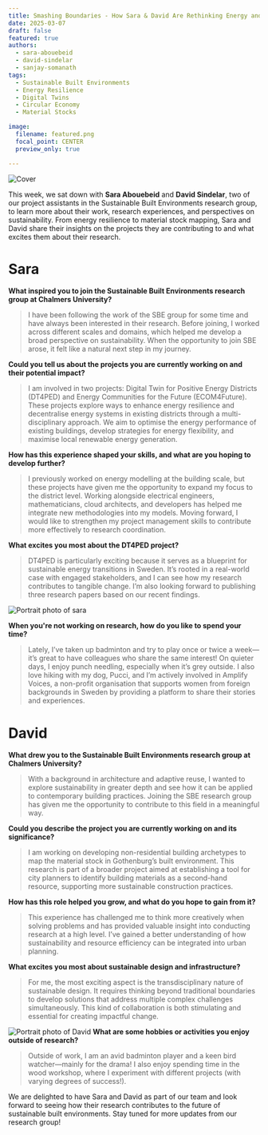 ```yaml
---
title: Smashing Boundaries - How Sara & David Are Rethinking Energy and Materials
date: 2025-03-07
draft: false
featured: true
authors:
  - sara-abouebeid
  - david-sindelar
  - sanjay-somanath
tags:
  - Sustainable Built Environments
  - Energy Resilience
  - Digital Twins
  - Circular Economy
  - Material Stocks

image:
  filename: featured.png
  focal_point: CENTER
  preview_only: true

---
```

![Cover](featured.png)

This week, we sat down with **Sara Abouebeid** and **David Sindelar**, two of our project assistants in the Sustainable Built Environments research group, to learn more about their work, research experiences, and perspectives on sustainability. From energy resilience to material stock mapping, Sara and David share their insights on the projects they are contributing to and what excites them about their research.

# Sara

**What inspired you to join the Sustainable Built Environments research group at Chalmers University?**

> I have been following the work of the SBE group for some time and have always been interested in their research. Before joining, I worked across different scales and domains, which helped me develop a broad perspective on sustainability. When the opportunity to join SBE arose, it felt like a natural next step in my journey.

**Could you tell us about the projects you are currently working on and their potential impact?**

> I am involved in two projects: Digital Twin for Positive Energy Districts (DT4PED) and Energy Communities for the Future (ECOM4Future). These projects explore ways to enhance energy resilience and decentralise energy systems in existing districts through a multi-disciplinary approach. We aim to optimise the energy performance of existing buildings, develop strategies for energy flexibility, and maximise local renewable energy generation.

**How has this experience shaped your skills, and what are you hoping to develop further?**

> I previously worked on energy modelling at the building scale, but these projects have given me the opportunity to expand my focus to the district level. Working alongside electrical engineers, mathematicians, cloud architects, and developers has helped me integrate new methodologies into my models. Moving forward, I would like to strengthen my project management skills to contribute more effectively to research coordination.

**What excites you most about the DT4PED project?**

> DT4PED is particularly exciting because it serves as a blueprint for sustainable energy transitions in Sweden. It’s rooted in a real-world case with engaged stakeholders, and I can see how my research contributes to tangible change. I’m also looking forward to publishing three research papers based on our recent findings.

![Portrait photo of sara](sara.jpg)

**When you're not working on research, how do you like to spend your time?**

> Lately, I’ve taken up badminton and try to play once or twice a week—it’s great to have colleagues who share the same interest! On quieter days, I enjoy punch needling, especially when it’s grey outside. I also love hiking with my dog, Pucci, and I’m actively involved in Amplify Voices, a non-profit organisation that supports women from foreign backgrounds in Sweden by providing a platform to share their stories and experiences.

# David

**What drew you to the Sustainable Built Environments research group at Chalmers University?**

> With a background in architecture and adaptive reuse, I wanted to explore sustainability in greater depth and see how it can be applied to contemporary building practices. Joining the SBE research group has given me the opportunity to contribute to this field in a meaningful way.

**Could you describe the project you are currently working on and its significance?**

> I am working on developing non-residential building archetypes to map the material stock in Gothenburg’s built environment. This research is part of a broader project aimed at establishing a tool for city planners to identify building materials as a second-hand resource, supporting more sustainable construction practices.

**How has this role helped you grow, and what do you hope to gain from it?**

> This experience has challenged me to think more creatively when solving problems and has provided valuable insight into conducting research at a high level. I’ve gained a better understanding of how sustainability and resource efficiency can be integrated into urban planning.

**What excites you most about sustainable design and infrastructure?**

> For me, the most exciting aspect is the transdisciplinary nature of sustainable design. It requires thinking beyond traditional boundaries to develop solutions that address multiple complex challenges simultaneously. This kind of collaboration is both stimulating and essential for creating impactful change.

![Portrait photo of David](david.png)
**What are some hobbies or activities you enjoy outside of research?**

> Outside of work, I am an avid badminton player and a keen bird watcher—mainly for the drama! I also enjoy spending time in the wood workshop, where I experiment with different projects (with varying degrees of success!).

We are delighted to have Sara and David as part of our team and look forward to seeing how their research contributes to the future of sustainable built environments. Stay tuned for more updates from our research group!
<style>
.article-container {
  max-width: 800px;
  margin: 0 auto;
}
</style>
